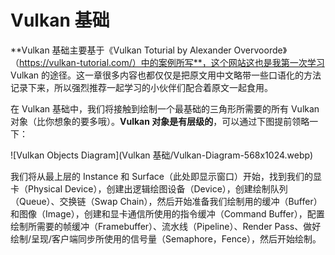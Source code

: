 # Vulkan 基础

**Vulkan 基础主要基于《Vulkan Toturial by Alexander Overvoorde》（https://vulkan-tutorial.com/）中的案例所写**，这个网站这也是我第一次学习 Vulkan 的途径。这一章很多内容也都仅仅是把原文用中文略带一些口语化的方法记录下来，所以强烈推荐一起学习的小伙伴们配合着原文一起食用。

在 Vulkan 基础中，我们将接触到绘制一个最基础的三角形所需要的所有 Vulkan 对象（比你想象的要多哦）。**Vulkan 对象是有层级的**，可以通过下图提前领略一下：

![Vulkan Objects Diagram](Vulkan 基础/Vulkan-Diagram-568x1024.webp)

我们将从最上层的 Instance 和 Surface（此处即显示窗口）开始，找到我们的显卡（Physical Device），创建出逻辑绘图设备（Device），创建绘制队列（Queue）、交换链（Swap Chain），然后开始准备我们绘制用的缓冲（Buffer）和图像（Image），创建和显卡通信所使用的指令缓冲（Command Buffer），配置绘制所需要的帧缓冲（Framebuffer）、流水线（Pipeline）、Render Pass、做好绘制/呈现/客户端同步所使用的信号量（Semaphore，Fence），然后开始绘制。
